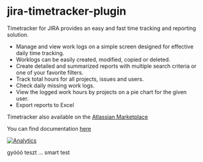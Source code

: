 jira-timetracker-plugin
=======================

Timetracker for JIRA provides an easy and fast time tracking and reporting solution.

* Manage and view work logs on a simple screen designed for effective daily time tracking.
* Worklogs can be easily created, modified, copied or deleted.
* Create detailed and summarized reports with multiple search criteria or one of your favorite filters.
* Track total hours for all projects, issues and users.
* Check daily missing work logs.
* View the logged work hours by projects on a pie chart for the given user.
* Export reports to Excel

Timetracker also available on the [Atlassian Marketplace](https://marketplace.atlassian.com/plugins/org.everit.jira.timetracker.plugin/server/overview)

You can find documentation [here](https://confluence.everit.biz/display/TD/Timetracker+Documentation)

[![Analytics](https://ga-beacon.appspot.com/UA-15041869-4/everit-org/jira-timetracker-plugin)](https://github.com/igrigorik/ga-beacon)


gyóóó teszt ... smart test